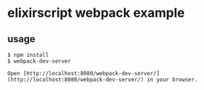 # elixirscript webpack example

## usage

```
$ npm install
$ webpack-dev-server

Open [http://localhost:8080/webpack-dev-server/](http://localhost:8080/webpack-dev-server/) in your browser.
